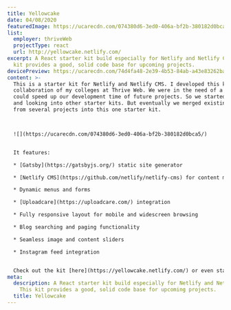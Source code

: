 ```yaml
---
title: Yellowcake
date: 04/08/2020
featuredImage: https://ucarecdn.com/074380d6-3ed0-406a-bf2b-380182d0bca5/
list:
  employer: thriveWeb
  projectType: react
  url: http://yellowcake.netlify.com/
excerpt: A React starter kit build especially for Netlify and Netlify CMS. This
  kit provides a good, solid code base for upcoming projects.
devicePreview: https://ucarecdn.com/74d4fa48-2e39-4b53-84ab-a43e83262ba0/
content: >-
  This is a starter kit for Netlify and Netlify CMS. I developed this kit in
  collaboration of my colleges at Thrive Web. We were in the need of a kit that
  could speed up our development time of future projects. So we started thinking
  and looking into other starter kits. But eventually we merged existing code
  from several projects into this one starter kit.



  ![](https://ucarecdn.com/074380d6-3ed0-406a-bf2b-380182d0bca5/)


  It features:

  * [Gatsby](https://gatsbyjs.org/) static site generator

  * [Netlify CMS](https://github.com/netlify/netlify-cms) for content management

  * Dynamic menus and forms

  * [Uploadcare](https://uploadcare.com/) integration

  * Fully responsive layout for mobile and widescreen browsing

  * Blog searching and paging functionality

  * Seamless image and content sliders

  * Instagram feed integration


  Check out the kit [here](https://yellowcake.netlify.com/) or even start your own project with it by grabbing a copy from [GitHub](https://github.com/thriveweb/yellowcake).
meta:
  description: A React starter kit build especially for Netlify and Netlify CMS.
    This kit provides a good, solid code base for upcoming projects.
  title: Yellowcake
---
```

